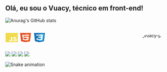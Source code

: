 ## Olá, eu sou o Vuacy, técnico em front-end!

![Anurag's GitHub stats](https://github-readme-stats.vercel.app/api?username=vuacy&show_icons=true&theme=radical)

<div style="display: inline_block"><br>
  <img align="center" alt="vuacy-Js" height="30" width="40" src="https://raw.githubusercontent.com/devicons/devicon/master/icons/javascript/javascript-plain.svg">
  <img align="center" alt="vuacy-HTML" height="30" width="40" src="https://raw.githubusercontent.com/devicons/devicon/master/icons/html5/html5-original.svg">
  <img align="center" alt="vuacy-CSS" height="30" width="40" src="https://raw.githubusercontent.com/devicons/devicon/master/icons/css3/css3-original.svg">
  <img align="right" alt="vuacy-pic" height="150" style="border-radius:50px;" src="https://media.tenor.com/Ftlv4FKoNTAAAAAM/joker-animated.gif">
</div>
  
  ##
 
<div> 
  <a href="https://instagram.com/lugvbs" target="_blank"><img src="https://img.shields.io/badge/-Instagram-%23E4405F?style=for-the-badge&logo=instagram&logoColor=white" target="_blank"></a>
 <a href="https://discord.gg/wagxzStdcR" target="_blank"><img src="https://img.shields.io/badge/Discord-7289DA?style=for-the-badge&logo=discord&logoColor=white" target="_blank"></a> 
  <a href = "mailto:20minlucas@gmail.com"><img src="https://img.shields.io/badge/-Gmail-%23333?style=for-the-badge&logo=gmail&logoColor=white" target="_blank"></a>
  <a href="https://www.linkedin.com/in/vuacy/" target="_blank"><img src="https://img.shields.io/badge/-LinkedIn-%230077B5?style=for-the-badge&logo=linkedin&logoColor=white" target="_blank"></a>  
</div>

![Snake animation](https://github.com/vuacy}}/vuacy/blob/output/github-contribution-grid-snake.svg)
